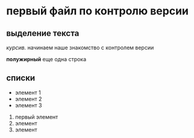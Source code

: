 # первый файл по контролю версии


## выделение текста 




*курсив.*
начинаем наше знакомство с контролем версии


**полужирный**
еще одна строка

## списки
* элемент 1
* элемент 2
* элемент 3
1. первый элемент
2. элемент
3. элемент 
